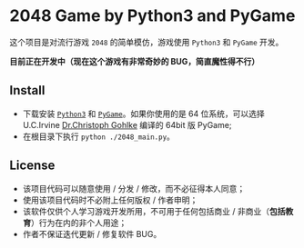 # 2048 Game by Python3 and PyGame

这个项目是对流行游戏 `2048` 的简单模仿，游戏使用 ` Python3 ` 和 `PyGame` 开发。

**目前正在开发中（现在这个游戏有非常奇妙的 BUG，简直魔性得不行）**

## Install

* 下载安装 [`Python3`](https://www.python.org/downloads/) 和 [`PyGame`](http://www.pygame.org/download.shtml)。如果你使用的是 64 位系统，可以选择 U.C.Irvine [Dr.Christoph Gohlke](http://www.lfd.uci.edu/~gohlke/pythonlibs/#pygame) 编译的 64bit 版 PyGame;
* 在根目录下执行 `python ./2048_main.py`。

## License

- 该项目代码可以随意使用 / 分发 / 修改，而不必征得本人同意；
- 使用该项目代码时不必附上任何版权 / 作者申明；
- 该软件仅供个人学习游戏开发所用，不可用于任何包括商业 / 非商业（**包括教育**）行为在内的非个人用途；
- 作者不保证迭代更新 / 修复软件 BUG。
